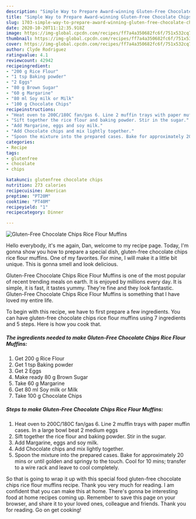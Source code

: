 ```yaml
---
description: "Simple Way to Prepare Award-winning Gluten-Free Chocolate Chips Rice Flour Muffins"
title: "Simple Way to Prepare Award-winning Gluten-Free Chocolate Chips Rice Flour Muffins"
slug: 1703-simple-way-to-prepare-award-winning-gluten-free-chocolate-chips-rice-flour-muffins
date: 2020-10-20T11:12:35.918Z
image: https://img-global.cpcdn.com/recipes/ff7a4a350682fc6f/751x532cq70/gluten-free-chocolate-chips-rice-flour-muffins-recipe-main-photo.jpg
thumbnail: https://img-global.cpcdn.com/recipes/ff7a4a350682fc6f/751x532cq70/gluten-free-chocolate-chips-rice-flour-muffins-recipe-main-photo.jpg
cover: https://img-global.cpcdn.com/recipes/ff7a4a350682fc6f/751x532cq70/gluten-free-chocolate-chips-rice-flour-muffins-recipe-main-photo.jpg
author: Clyde Rodriguez
ratingvalue: 4.1
reviewcount: 42942
recipeingredient:
- "200 g Rice Flour"
- "1 tsp Baking powder"
- "2 Eggs"
- "80 g Brown Sugar"
- "60 g Margarine"
- "80 ml Soy milk or Milk"
- "100 g Chocolate Chips"
recipeinstructions:
- "Heat oven to 200C/180C fan/gas 6. Line 2 muffin trays with paper muffin cases. In a large bowl beat 2 medium eggs"
- "Sift together the rice flour and baking powder. Stir in the sugar."
- "Add Margarine, eggs and soy milk."
- "Add Chocolate chips and mix lightly together."
- "Spoon the mixture into the prepared cases. Bake for approximately 20 mins or until golden and springy to the touch. Cool for 10 mins; transfer to a wire rack and leave to cool completely."
categories:
- Recipe
tags:
- glutenfree
- chocolate
- chips

katakunci: glutenfree chocolate chips 
nutrition: 273 calories
recipecuisine: American
preptime: "PT20M"
cooktime: "PT40M"
recipeyield: "1"
recipecategory: Dinner

---
```



![Gluten-Free Chocolate Chips Rice Flour Muffins](https://img-global.cpcdn.com/recipes/ff7a4a350682fc6f/751x532cq70/gluten-free-chocolate-chips-rice-flour-muffins-recipe-main-photo.jpg)

Hello everybody, it's me again, Dan, welcome to my recipe page. Today, I'm gonna show you how to prepare a special dish, gluten-free chocolate chips rice flour muffins. One of my favorites. For mine, I will make it a little bit unique. This is gonna smell and look delicious.

Gluten-Free Chocolate Chips Rice Flour Muffins is one of the most popular of recent trending meals on earth. It is enjoyed by millions every day. It is simple, it is fast, it tastes yummy. They're fine and they look fantastic. Gluten-Free Chocolate Chips Rice Flour Muffins is something that I have loved my entire life.




To begin with this recipe, we have to first prepare a few ingredients. You can have gluten-free chocolate chips rice flour muffins using 7 ingredients and 5 steps. Here is how you cook that.

<!--inarticleads1-->

##### The ingredients needed to make Gluten-Free Chocolate Chips Rice Flour Muffins:

1. Get 200 g Rice Flour
1. Get 1 tsp Baking powder
1. Get 2 Eggs
1. Make ready 80 g Brown Sugar
1. Take 60 g Margarine
1. Get 80 ml Soy milk or Milk
1. Take 100 g Chocolate Chips




<!--inarticleads2-->

##### Steps to make Gluten-Free Chocolate Chips Rice Flour Muffins:

1. Heat oven to 200C/180C fan/gas 6. Line 2 muffin trays with paper muffin cases. In a large bowl beat 2 medium eggs
1. Sift together the rice flour and baking powder. Stir in the sugar.
1. Add Margarine, eggs and soy milk.
1. Add Chocolate chips and mix lightly together.
1. Spoon the mixture into the prepared cases. Bake for approximately 20 mins or until golden and springy to the touch. Cool for 10 mins; transfer to a wire rack and leave to cool completely.




So that is going to wrap it up with this special food gluten-free chocolate chips rice flour muffins recipe. Thank you very much for reading. I am confident that you can make this at home. There's gonna be interesting food at home recipes coming up. Remember to save this page on your browser, and share it to your loved ones, colleague and friends. Thank you for reading. Go on get cooking!
